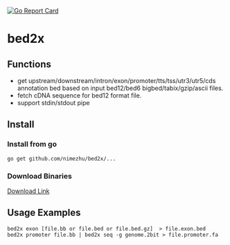 [![Go Report Card](https://goreportcard.com/badge/github.com/nimezhu/bed2x)](https://goreportcard.com/report/github.com/nimezhu/bed2x)
# bed2x
## Functions
- get upstream/downstream/intron/exon/promoter/tts/tss/utr3/utr5/cds annotation bed based on input bed12/bed6 bigbed/tabix/gzip/ascii files.
- fetch cDNA sequence for bed12 format file.
- support stdin/stdout pipe
## Install
### Install from go
```
go get github.com/nimezhu/bed2x/...
```
### Download Binaries
[Download Link](http://genome.compbio.cs.cmu.edu/~xiaopenz/bed2x/current)

## Usage Examples
```
bed2x exon [file.bb or file.bed or file.bed.gz]  > file.exon.bed
bed2x promoter file.bb | bed2x seq -g genome.2bit > file.promoter.fa
```
